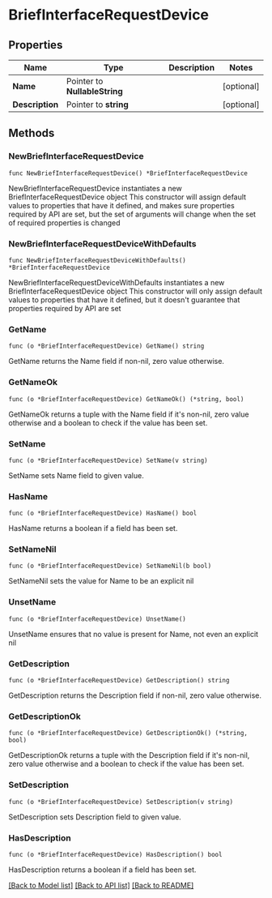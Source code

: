 # BriefInterfaceRequestDevice

## Properties

Name | Type | Description | Notes
------------ | ------------- | ------------- | -------------
**Name** | Pointer to **NullableString** |  | [optional] 
**Description** | Pointer to **string** |  | [optional] 

## Methods

### NewBriefInterfaceRequestDevice

`func NewBriefInterfaceRequestDevice() *BriefInterfaceRequestDevice`

NewBriefInterfaceRequestDevice instantiates a new BriefInterfaceRequestDevice object
This constructor will assign default values to properties that have it defined,
and makes sure properties required by API are set, but the set of arguments
will change when the set of required properties is changed

### NewBriefInterfaceRequestDeviceWithDefaults

`func NewBriefInterfaceRequestDeviceWithDefaults() *BriefInterfaceRequestDevice`

NewBriefInterfaceRequestDeviceWithDefaults instantiates a new BriefInterfaceRequestDevice object
This constructor will only assign default values to properties that have it defined,
but it doesn't guarantee that properties required by API are set

### GetName

`func (o *BriefInterfaceRequestDevice) GetName() string`

GetName returns the Name field if non-nil, zero value otherwise.

### GetNameOk

`func (o *BriefInterfaceRequestDevice) GetNameOk() (*string, bool)`

GetNameOk returns a tuple with the Name field if it's non-nil, zero value otherwise
and a boolean to check if the value has been set.

### SetName

`func (o *BriefInterfaceRequestDevice) SetName(v string)`

SetName sets Name field to given value.

### HasName

`func (o *BriefInterfaceRequestDevice) HasName() bool`

HasName returns a boolean if a field has been set.

### SetNameNil

`func (o *BriefInterfaceRequestDevice) SetNameNil(b bool)`

 SetNameNil sets the value for Name to be an explicit nil

### UnsetName
`func (o *BriefInterfaceRequestDevice) UnsetName()`

UnsetName ensures that no value is present for Name, not even an explicit nil
### GetDescription

`func (o *BriefInterfaceRequestDevice) GetDescription() string`

GetDescription returns the Description field if non-nil, zero value otherwise.

### GetDescriptionOk

`func (o *BriefInterfaceRequestDevice) GetDescriptionOk() (*string, bool)`

GetDescriptionOk returns a tuple with the Description field if it's non-nil, zero value otherwise
and a boolean to check if the value has been set.

### SetDescription

`func (o *BriefInterfaceRequestDevice) SetDescription(v string)`

SetDescription sets Description field to given value.

### HasDescription

`func (o *BriefInterfaceRequestDevice) HasDescription() bool`

HasDescription returns a boolean if a field has been set.


[[Back to Model list]](../README.md#documentation-for-models) [[Back to API list]](../README.md#documentation-for-api-endpoints) [[Back to README]](../README.md)


